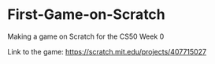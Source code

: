 # First-Game-on-Scratch
Making a game on Scratch for the CS50 Week 0

Link to the game:
https://scratch.mit.edu/projects/407715027
